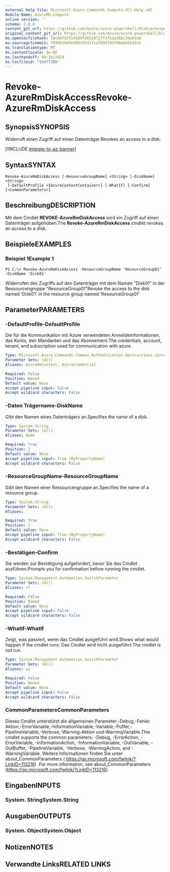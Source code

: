 ```yaml
---
external help file: Microsoft.Azure.Commands.Compute.dll-Help.xml
Module Name: AzureRM.Compute
online version: ''
schema: 2.0.0
content_git_url: https://github.com/Azure/azure-powershell/blob/preview/src/ResourceManager/Compute/Stack/Commands.Compute/help/Revoke-AzureRmDiskAccess.md
original_content_git_url: https://github.com/Azure/azure-powershell/blob/preview/src/ResourceManager/Compute/Stack/Commands.Compute/help/Revoke-AzureRmDiskAccess.md
ms.openlocfilehash: 58cbbfd2314589fd6b28f2ff375aa268c39e63d8
ms.sourcegitcommit: f599b50d5e980197d1fca769378df90a842b42a1
ms.translationtype: MT
ms.contentlocale: de-DE
ms.lasthandoff: 08/20/2020
ms.locfileid: "93477266"
---
```

# <span data-ttu-id="1c7e6-101">Revoke-AzureRmDiskAccess</span><span class="sxs-lookup"><span data-stu-id="1c7e6-101">Revoke-AzureRmDiskAccess</span></span>

## <span data-ttu-id="1c7e6-102">Synopsis</span><span class="sxs-lookup"><span data-stu-id="1c7e6-102">SYNOPSIS</span></span>
<span data-ttu-id="1c7e6-103">Widerruft einen Zugriff auf einen Datenträger.</span><span class="sxs-lookup"><span data-stu-id="1c7e6-103">Revokes an access to a disk.</span></span>

[!INCLUDE [migrate-to-az-banner](../../includes/migrate-to-az-banner.md)]

## <span data-ttu-id="1c7e6-104">Syntax</span><span class="sxs-lookup"><span data-stu-id="1c7e6-104">SYNTAX</span></span>

```
Revoke-AzureRmDiskAccess [-ResourceGroupName] <String> [-DiskName] <String>
 [-DefaultProfile <IAzureContextContainer>] [-WhatIf] [-Confirm] [<CommonParameters>]
```

## <span data-ttu-id="1c7e6-105">Beschreibung</span><span class="sxs-lookup"><span data-stu-id="1c7e6-105">DESCRIPTION</span></span>
<span data-ttu-id="1c7e6-106">Mit dem Cmdlet **REVOKE-AzureRmDiskAccess** wird ein Zugriff auf einen Datenträger aufgehoben.</span><span class="sxs-lookup"><span data-stu-id="1c7e6-106">The **Revoke-AzureRmDiskAccess** cmdlet revokes an access to a disk.</span></span>

## <span data-ttu-id="1c7e6-107">Beispiele</span><span class="sxs-lookup"><span data-stu-id="1c7e6-107">EXAMPLES</span></span>

### <span data-ttu-id="1c7e6-108">Beispiel 1</span><span class="sxs-lookup"><span data-stu-id="1c7e6-108">Example 1</span></span>
```
PS C:\> Revoke-AzureRmDiskAccess -ResourceGroupName 'ResourceGroup01' -DiskName 'Disk01'
```

<span data-ttu-id="1c7e6-109">Widerrufen des Zugriffs auf den Datenträger mit dem Namen "Disk01" in der Ressourcengruppe "ResourceGroup01"</span><span class="sxs-lookup"><span data-stu-id="1c7e6-109">Revoke the access to the disk named 'Disk01' in the resource group named 'ResourceGroup01'</span></span>

## <span data-ttu-id="1c7e6-110">Parameter</span><span class="sxs-lookup"><span data-stu-id="1c7e6-110">PARAMETERS</span></span>

### <span data-ttu-id="1c7e6-111">-DefaultProfile</span><span class="sxs-lookup"><span data-stu-id="1c7e6-111">-DefaultProfile</span></span>
<span data-ttu-id="1c7e6-112">Die für die Kommunikation mit Azure verwendeten Anmeldeinformationen, das Konto, den Mandanten und das Abonnement.</span><span class="sxs-lookup"><span data-stu-id="1c7e6-112">The credentials, account, tenant, and subscription used for communication with azure.</span></span>

```yaml
Type: Microsoft.Azure.Commands.Common.Authentication.Abstractions.IAzureContextContainer
Parameter Sets: (All)
Aliases: AzureRmContext, AzureCredential

Required: False
Position: Named
Default value: None
Accept pipeline input: False
Accept wildcard characters: False
```

### <span data-ttu-id="1c7e6-113">-Daten Trägername</span><span class="sxs-lookup"><span data-stu-id="1c7e6-113">-DiskName</span></span>
<span data-ttu-id="1c7e6-114">Gibt den Namen eines Datenträgers an.</span><span class="sxs-lookup"><span data-stu-id="1c7e6-114">Specifies the name of a disk.</span></span>

```yaml
Type: System.String
Parameter Sets: (All)
Aliases: Name

Required: True
Position: 2
Default value: None
Accept pipeline input: True (ByPropertyName)
Accept wildcard characters: False
```

### <span data-ttu-id="1c7e6-115">-ResourceGroupName</span><span class="sxs-lookup"><span data-stu-id="1c7e6-115">-ResourceGroupName</span></span>
<span data-ttu-id="1c7e6-116">Gibt den Namen einer Ressourcengruppe an.</span><span class="sxs-lookup"><span data-stu-id="1c7e6-116">Specifies the name of a resource group.</span></span>

```yaml
Type: System.String
Parameter Sets: (All)
Aliases: 

Required: True
Position: 1
Default value: None
Accept pipeline input: True (ByPropertyName)
Accept wildcard characters: False
```

### <span data-ttu-id="1c7e6-117">-Bestätigen</span><span class="sxs-lookup"><span data-stu-id="1c7e6-117">-Confirm</span></span>
<span data-ttu-id="1c7e6-118">Sie werden zur Bestätigung aufgefordert, bevor Sie das Cmdlet ausführen.</span><span class="sxs-lookup"><span data-stu-id="1c7e6-118">Prompts you for confirmation before running the cmdlet.</span></span>

```yaml
Type: System.Management.Automation.SwitchParameter
Parameter Sets: (All)
Aliases: cf

Required: False
Position: Named
Default value: None
Accept pipeline input: False
Accept wildcard characters: False
```

### <span data-ttu-id="1c7e6-119">-WhatIf</span><span class="sxs-lookup"><span data-stu-id="1c7e6-119">-WhatIf</span></span>
<span data-ttu-id="1c7e6-120">Zeigt, was passiert, wenn das Cmdlet ausgeführt wird.</span><span class="sxs-lookup"><span data-stu-id="1c7e6-120">Shows what would happen if the cmdlet runs.</span></span> <span data-ttu-id="1c7e6-121">Das Cmdlet wird nicht ausgeführt.</span><span class="sxs-lookup"><span data-stu-id="1c7e6-121">The cmdlet is not run.</span></span>

```yaml
Type: System.Management.Automation.SwitchParameter
Parameter Sets: (All)
Aliases: wi

Required: False
Position: Named
Default value: None
Accept pipeline input: False
Accept wildcard characters: False
```

### <span data-ttu-id="1c7e6-122">CommonParameters</span><span class="sxs-lookup"><span data-stu-id="1c7e6-122">CommonParameters</span></span>
<span data-ttu-id="1c7e6-123">Dieses Cmdlet unterstützt die allgemeinen Parameter:-Debug,-Fehler Aktion,-ErrorVariable,-InformationVariable,-Variable,-Puffer,-PipelineVariable,-Verbose,-Warning-Aktion und-WarningVariable.</span><span class="sxs-lookup"><span data-stu-id="1c7e6-123">This cmdlet supports the common parameters: -Debug, -ErrorAction, -ErrorVariable, -InformationAction, -InformationVariable, -OutVariable, -OutBuffer, -PipelineVariable, -Verbose, -WarningAction, and -WarningVariable.</span></span> <span data-ttu-id="1c7e6-124">Weitere Informationen finden Sie unter about_CommonParameters ( https://go.microsoft.com/fwlink/?LinkID=113216) .</span><span class="sxs-lookup"><span data-stu-id="1c7e6-124">For more information, see about_CommonParameters (https://go.microsoft.com/fwlink/?LinkID=113216).</span></span>

## <span data-ttu-id="1c7e6-125">Eingaben</span><span class="sxs-lookup"><span data-stu-id="1c7e6-125">INPUTS</span></span>

### <span data-ttu-id="1c7e6-126">System. String</span><span class="sxs-lookup"><span data-stu-id="1c7e6-126">System.String</span></span>

## <span data-ttu-id="1c7e6-127">Ausgaben</span><span class="sxs-lookup"><span data-stu-id="1c7e6-127">OUTPUTS</span></span>

### <span data-ttu-id="1c7e6-128">System. Object</span><span class="sxs-lookup"><span data-stu-id="1c7e6-128">System.Object</span></span>

## <span data-ttu-id="1c7e6-129">Notizen</span><span class="sxs-lookup"><span data-stu-id="1c7e6-129">NOTES</span></span>

## <span data-ttu-id="1c7e6-130">Verwandte Links</span><span class="sxs-lookup"><span data-stu-id="1c7e6-130">RELATED LINKS</span></span>

